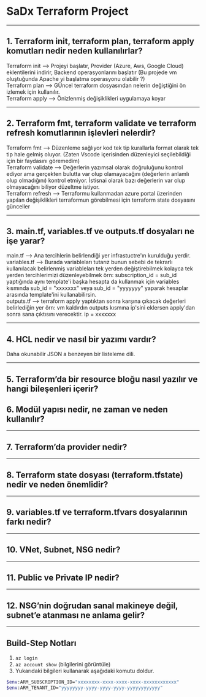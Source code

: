 # SaDx Terraform Project

---

## 1. Terraform init, terraform plan, terraform apply komutları nedir neden kullanılırlar?

Terraform init --> Projeyi başlatır, Provider (Azure, Aws, Google Cloud) eklentilerini indirir, Backend operasyonlarını başlatır (Bu projede vm oluştuğunda Apache yi başlatma operasyonu olabilir ?)  
Terraform plan --> GÜncel terraform dosyasından nelerin değiştiğini ön izlemek için kullanılır.  
Terraform apply --> Önizlenmiş değişiklikleri uygulamaya koyar

---

## 2. Terraform fmt, terraform validate ve terraform refresh komutlarının işlevleri nelerdir?

Terraform fmt --> Düzenleme sağlıyor kod tek tip kurallarla format olarak tek tip hale gelmiş oluyor. (Zaten Vscode içerisinden düzenleyici seçilebildiği için bir faydasını göremedim)  
Terraform validate --> Değerlerin yazımsal olarak doğruluğunu kontrol ediyor ama gerçekten bulutta var olup olamayacağını (değerlerin anlamlı olup olmadığını) kontrol etmiyor. İstisnai olarak bazı değerlerin var olup olmayacağını biliyor düzeltme istiyor.  
Terraform refresh --> Terraformu kullanmadan azure portal üzerinden yapılan değişiklikleri terraformun görebilmesi için terraform state dosyasını günceller

---

## 3. main.tf, variables.tf ve outputs.tf dosyaları ne işe yarar?

main.tf --> Ana tercihlerin belirlendiği yer infrastuctre'ın kurulduğu yerdir.  
variables.tf --> Burada variableları tutarız bunun sebebi de tekrarlı kullanılacak belirlenmiş variableları tek yerden değiştirebilmek kolayca tek yerden tercihlerimizi düzenleyebilmek örn: subscription_id = sub_id yaptığında aynı template'i başka hesapta da kullanmak için variables kısmında sub_id = "xxxxxxx" veya sub_id = "yyyyyyy" yaparak hesaplar arasında template'ini kullanabilirsin.  
outputs.tf --> terraform apply yaptıktan sonra karşına çıkacak değerleri belirlediğin yer örn: vm kaldırdın outputs kısmına ip'sini eklersen apply'dan sonra sana çıktısını verecektir. ip = xxxxxxx

---

## 4. HCL nedir ve nasıl bir yazımı vardır?

Daha okunabilir JSON a benzeyen bir listeleme dili.

---

## 5. Terraform’da bir resource bloğu nasıl yazılır ve hangi bileşenleri içerir?

## 6. Modül yapısı nedir, ne zaman ve neden kullanılır?

---

## 7. Terraform’da provider nedir?

---

## 8. Terraform state dosyası (terraform.tfstate) nedir ve neden önemlidir?

---

## 9. variables.tf ve terraform.tfvars dosyalarının farkı nedir?

---

## 10. VNet, Subnet, NSG nedir?

---

## 11. Public ve Private IP nedir?

---

## 12. NSG’nin doğrudan sanal makineye değil, subnet’e atanması ne anlama gelir?

---

## Build-Step Notları

1. `az login`
2. `az account show` (bilgilerini görüntüle)
3. Yukarıdaki bilgileri kullanarak aşağıdaki komutu doldur.

```bash
$env:ARM_SUBSCRIPTION_ID="xxxxxxxx-xxxx-xxxx-xxxx-xxxxxxxxxxxx"
$env:ARM_TENANT_ID="yyyyyyyy-yyyy-yyyy-yyyy-yyyyyyyyyyyy"


```
